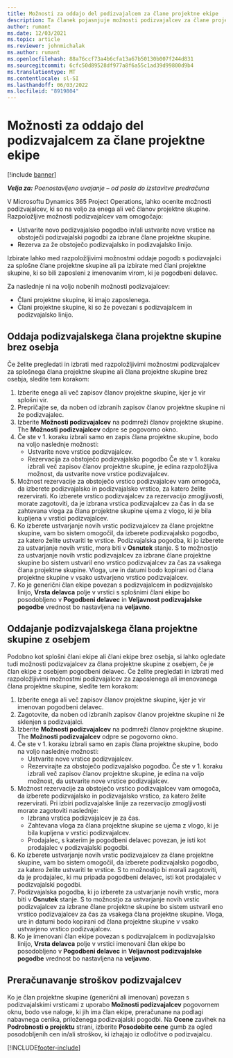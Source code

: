 ```yaml
---
title: Možnosti za oddajo del podizvajalcem za člane projektne ekipe
description: Ta članek pojasnjuje možnosti podizvajalcev za člane projektne skupine v Microsoftu Dynamics 365 Project Operations.
author: rumant
ms.date: 12/03/2021
ms.topic: article
ms.reviewer: johnmichalak
ms.author: rumant
ms.openlocfilehash: 88a76ccf73a4b6cfa13a67b50130b007f244d831
ms.sourcegitcommit: 6cfc50d89528df977a8f6a55c1ad39d99800d9b4
ms.translationtype: MT
ms.contentlocale: sl-SI
ms.lasthandoff: 06/03/2022
ms.locfileid: "8919804"
---
```

# <a name="subcontracting-options-for-project-team-members"></a>Možnosti za oddajo del podizvajalcem za člane projektne ekipe

[!include [banner](../../includes/dataverse-preview.md)]

_**Velja za:** Poenostavljeno uvajanje – od posla do izstavitve predračuna_

V Microsoftu Dynamics 365 Project Operations, lahko ocenite možnosti podizvajalcev, ki so na voljo za enega ali več članov projektne skupine. Razpoložljive možnosti podizvajalcev vam omogočajo:

- Ustvarite novo podizvajalsko pogodbo in/ali ustvarite nove vrstice na obstoječi podizvajalski pogodbi za izbrane člane projektne skupine. 
- Rezerva za že obstoječo podizvajalsko in podizvajalsko linijo. 

Izbirate lahko med razpoložljivimi možnostmi oddaje pogodb s podizvajalci za splošne člane projektne skupine ali pa izbirate med člani projektne skupine, ki so bili zaposleni z imenovanim virom, ki je pogodbeni delavec. 

Za naslednje ni na voljo nobenih možnosti podizvajalcev:

- Člani projektne skupine, ki imajo zaposlenega. 
- Člani projektne skupine, ki so že povezani s podizvajalcem in podizvajalsko linijo. 

## <a name="subcontracting-an-unstaffed-project-team-member"></a>Oddaja podizvajalskega člana projektne skupine brez osebja

Če želite pregledati in izbrati med razpoložljivimi možnostmi podizvajalcev za splošnega člana projektne skupine ali člana projektne skupine brez osebja, sledite tem korakom:

1. Izberite enega ali več zapisov članov projektne skupine, kjer je vir splošni vir.
2. Prepričajte se, da noben od izbranih zapisov članov projektne skupine ni že podizvajalec. 
3. Izberite **Možnosti podizvajalcev** na podmreži članov projektne skupine. The **Možnosti podizvajalcev** odpre se pogovorno okno. 
4. Če ste v 1. koraku izbrali samo en zapis člana projektne skupine, bodo na voljo naslednje možnosti:
    - Ustvarite nove vrstice podizvajalcev. 
    - Rezervacija za obstoječo podizvajalsko pogodbo Če ste v 1. koraku izbrali več zapisov članov projektne skupine, je edina razpoložljiva možnost, da ustvarite nove vrstice podizvajalcev.
5. Možnost rezervacije za obstoječo vrstico podizvajalcev vam omogoča, da izberete podizvajalsko in podizvajalsko vrstico, za katero želite rezervirati. Ko izberete vrstico podizvajalcev za rezervacijo zmogljivosti, morate zagotoviti, da je izbrana vrstica podizvajalcev za čas in da se zahtevana vloga za člana projektne skupine ujema z vlogo, ki je bila kupljena v vrstici podizvajalcev.
6. Ko izberete ustvarjanje novih vrstic podizvajalcev za člane projektne skupine, vam bo sistem omogočil, da izberete podizvajalsko pogodbo, za katero želite ustvariti te vrstice. Podizvajalska pogodba, ki jo izberete za ustvarjanje novih vrstic, mora biti v **Osnutek** stanje. S to možnostjo za ustvarjanje novih vrstic podizvajalcev za izbrane člane projektne skupine bo sistem ustvaril eno vrstico podizvajalcev za čas za vsakega člana projektne skupine. Vloga, ure in datumi bodo kopirani od člana projektne skupine v vsako ustvarjeno vrstico podizvajalcev. 
7. Ko je generični član ekipe povezan s podizvajalcem in podizvajalsko linijo, **Vrsta delavca** polje v vrstici s splošnimi člani ekipe bo posodobljeno v **Pogodbeni delavec** in **Veljavnost podizvajalske pogodbe** vrednost bo nastavljena na **veljavno**.

## <a name="subcontracting-a-staffed-project-team-member"></a>Oddajanje podizvajalskega člana projektne skupine z osebjem

Podobno kot splošni člani ekipe ali člani ekipe brez osebja, si lahko ogledate tudi možnosti podizvajalcev za člana projektne skupine z osebjem, če je član ekipe z osebjem pogodbeni delavec. Če želite pregledati in izbrati med razpoložljivimi možnostmi podizvajalcev za zaposlenega ali imenovanega člana projektne skupine, sledite tem korakom:

1. Izberite enega ali več zapisov članov projektne skupine, kjer je vir imenovan pogodbeni delavec.
2. Zagotovite, da noben od izbranih zapisov članov projektne skupine ni že sklenjen s podizvajalci. 
3. Izberite **Možnosti podizvajalcev** na podmreži članov projektne skupine. The **Možnosti podizvajalcev** odpre se pogovorno okno. 
4. Če ste v 1. koraku izbrali samo en zapis člana projektne skupine, bodo na voljo naslednje možnosti:
      - Ustvarite nove vrstice podizvajalcev.
      - Rezervirajte za obstoječo podizvajalsko pogodbo.
  Če ste v 1. koraku izbrali več zapisov članov projektne skupine, je edina na voljo možnost, da ustvarite nove vrstice podizvajalcev.
5. Možnost rezervacije za obstoječo vrstico podizvajalcev vam omogoča, da izberete podizvajalsko in podizvajalsko vrstico, za katero želite rezervirati. Pri izbiri podizvajalske linije za rezervacijo zmogljivosti morate zagotoviti naslednje:
      - Izbrana vrstica podizvajalcev je za čas. 
      - Zahtevana vloga za člana projektne skupine se ujema z vlogo, ki je bila kupljena v vrstici podizvajalcev. 
      - Prodajalec, s katerim je pogodbeni delavec povezan, je isti kot prodajalec v podizvajalski pogodbi.
6. Ko izberete ustvarjanje novih vrstic podizvajalcev za člane projektne skupine, vam bo sistem omogočil, da izberete podizvajalsko pogodbo, za katero želite ustvariti te vrstice. S to možnostjo bi morali zagotoviti, da je prodajalec, ki mu pripada pogodbeni delavec, isti kot prodajalec v podizvajalski pogodbi. 
7. Podizvajalska pogodba, ki jo izberete za ustvarjanje novih vrstic, mora biti v **Osnutek** stanje. S to možnostjo za ustvarjanje novih vrstic podizvajalcev za izbrane člane projektne skupine bo sistem ustvaril eno vrstico podizvajalcev za čas za vsakega člana projektne skupine. Vloga, ure in datumi bodo kopirani od člana projektne skupine v vsako ustvarjeno vrstico podizvajalcev.  
8. Ko je imenovani član ekipe povezan s podizvajalcem in podizvajalsko linijo, **Vrsta delavca** polje v vrstici imenovani član ekipe bo posodobljeno v **Pogodbeni delavec** in **Veljavnost podizvajalske pogodbe** vrednost bo nastavljena na **veljavno**.

## <a name="re-costing-subcontractor-assignments"></a>Preračunavanje stroškov podizvajalcev

Ko je član projektne skupine (generični ali imenovan) povezan s podizvajalskimi vrsticami z uporabo **Možnosti podizvajalcev** pogovornem oknu, bodo vse naloge, ki jih ima član ekipe, preračunane na podlagi nabavnega cenika, priloženega podizvajalski pogodbi. Na **Ocene** zavihek na **Podrobnosti o projektu** strani, izberite **Posodobite cene** gumb za ogled posodobljenih cen in/ali stroškov, ki izhajajo iz odločitve o podizvajalcu.

[!INCLUDE[footer-include](../../includes/footer-banner.md)]
